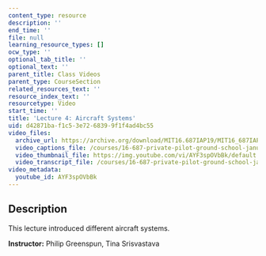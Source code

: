 ```yaml
---
content_type: resource
description: ''
end_time: ''
file: null
learning_resource_types: []
ocw_type: ''
optional_tab_title: ''
optional_text: ''
parent_title: Class Videos
parent_type: CourseSection
related_resources_text: ''
resource_index_text: ''
resourcetype: Video
start_time: ''
title: 'Lecture 4: Aircraft Systems'
uid: d42871ba-f1c5-3e72-6839-9f1f4ad4bc55
video_files:
  archive_url: https://archive.org/download/MIT16.687IAP19/MIT16_687IAP19_lec04_300k.mp4
  video_captions_file: /courses/16-687-private-pilot-ground-school-january-iap-2019/c12c25eb9c165b1580ac3e5bb6e5270f_AYF3spOVbBk.vtt
  video_thumbnail_file: https://img.youtube.com/vi/AYF3spOVbBk/default.jpg
  video_transcript_file: /courses/16-687-private-pilot-ground-school-january-iap-2019/a69398b515ec95bdc468f830e40a7455_AYF3spOVbBk.pdf
video_metadata:
  youtube_id: AYF3spOVbBk
---
```


Description
-----------

This lecture introduced different aircraft systems.

**Instructor:** Philip Greenspun, Tina Srisvastava

